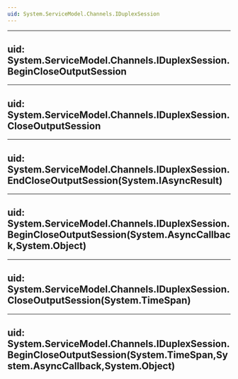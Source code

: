 ```yaml
---
uid: System.ServiceModel.Channels.IDuplexSession
---
```


---
uid: System.ServiceModel.Channels.IDuplexSession.BeginCloseOutputSession
---

---
uid: System.ServiceModel.Channels.IDuplexSession.CloseOutputSession
---

---
uid: System.ServiceModel.Channels.IDuplexSession.EndCloseOutputSession(System.IAsyncResult)
---

---
uid: System.ServiceModel.Channels.IDuplexSession.BeginCloseOutputSession(System.AsyncCallback,System.Object)
---

---
uid: System.ServiceModel.Channels.IDuplexSession.CloseOutputSession(System.TimeSpan)
---

---
uid: System.ServiceModel.Channels.IDuplexSession.BeginCloseOutputSession(System.TimeSpan,System.AsyncCallback,System.Object)
---
